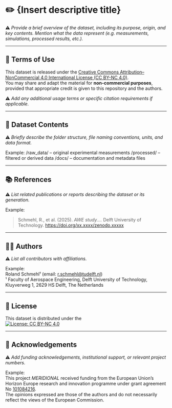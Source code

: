 # ✏️ {Insert descriptive title}

⚠️ *Provide a brief overview of the dataset, including its purpose, origin, and key contents. Mention what the data represent (e.g. measurements, simulations, processed results, etc.).*

---

## 📄 Terms of Use

This dataset is released under the [Creative Commons Attribution–NonCommercial 4.0 International License (CC BY-NC 4.0)](https://creativecommons.org/licenses/by-nc/4.0/).  
You may share and adapt the material for **non-commercial purposes**, provided that appropriate credit is given to this repository and the authors.

⚠️ *Add any additional usage terms or specific citation requirements if applicable.*

---

## 📁 Dataset Contents

⚠️ *Briefly describe the folder structure, file naming conventions, units, and data format.*

Example:
/raw_data/ – original experimental measurements
/processed/ – filtered or derived data
/docs/ – documentation and metadata files

---

## 📚 References

⚠️ *List related publications or reports describing the dataset or its generation.*

Example:
> Schmehl, R., et al. (2025). *AWE study....* Delft University of Technology. https://doi.org/xx.xxxx/zenodo.xxxxx

---

## 👩‍🔬 Authors

⚠️ *List all contributors with affiliations.*

Example:  
Roland Schmehl¹ (email: r.schmehl@tudelft.nl)  
¹ Faculty of Aerospace Engineering, Delft University of Technology, Kluyverweg 1, 2629 HS Delft, The Netherlands

---

## 🪪 License

This dataset is distributed under the  
[![License: CC BY-NC 4.0](https://img.shields.io/badge/License-CC%20BY--NC%204.0-lightgrey.svg)](https://creativecommons.org/licenses/by-nc/4.0/)

---

## 🙏 Acknowledgements

⚠️ *Add funding acknowledgements, institutional support, or relevant project numbers.*

Example:  
This project *MERIDIONAL* received funding from the European Union’s Horizon Europe research and innovation programme under grant agreement No [101084216](https://doi.org/10.3030/101084216).  
The opinions expressed are those of the authors and do not necessarily reflect the views of the European Commission.
